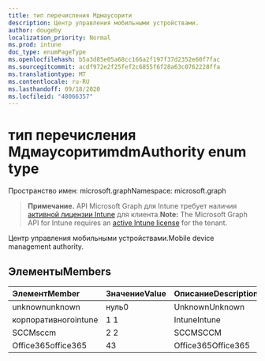 ```yaml
---
title: тип перечисления Мдмаусорити
description: Центр управления мобильными устройствами.
author: dougeby
localization_priority: Normal
ms.prod: intune
doc_type: enumPageType
ms.openlocfilehash: b5a3d85e05a68cc166a2f197f37d2352e60f7fac
ms.sourcegitcommit: acdf972e2f25fef2c6855f6f28a63c0762228ffa
ms.translationtype: MT
ms.contentlocale: ru-RU
ms.lasthandoff: 09/18/2020
ms.locfileid: "48066357"
---
```

# <a name="mdmauthority-enum-type"></a><span data-ttu-id="57428-103">тип перечисления Мдмаусорити</span><span class="sxs-lookup"><span data-stu-id="57428-103">mdmAuthority enum type</span></span>

<span data-ttu-id="57428-104">Пространство имен: microsoft.graph</span><span class="sxs-lookup"><span data-stu-id="57428-104">Namespace: microsoft.graph</span></span>

> <span data-ttu-id="57428-105">**Примечание.** API Microsoft Graph для Intune требует наличия [активной лицензии Intune](https://go.microsoft.com/fwlink/?linkid=839381) для клиента.</span><span class="sxs-lookup"><span data-stu-id="57428-105">**Note:** The Microsoft Graph API for Intune requires an [active Intune license](https://go.microsoft.com/fwlink/?linkid=839381) for the tenant.</span></span>

<span data-ttu-id="57428-106">Центр управления мобильными устройствами.</span><span class="sxs-lookup"><span data-stu-id="57428-106">Mobile device management authority.</span></span>

## <a name="members"></a><span data-ttu-id="57428-107">Элементы</span><span class="sxs-lookup"><span data-stu-id="57428-107">Members</span></span>
|<span data-ttu-id="57428-108">Элемент</span><span class="sxs-lookup"><span data-stu-id="57428-108">Member</span></span>|<span data-ttu-id="57428-109">Значение</span><span class="sxs-lookup"><span data-stu-id="57428-109">Value</span></span>|<span data-ttu-id="57428-110">Описание</span><span class="sxs-lookup"><span data-stu-id="57428-110">Description</span></span>|
|:---|:---|:---|
|<span data-ttu-id="57428-111">unknown</span><span class="sxs-lookup"><span data-stu-id="57428-111">unknown</span></span>|<span data-ttu-id="57428-112">нуль</span><span class="sxs-lookup"><span data-stu-id="57428-112">0</span></span>|<span data-ttu-id="57428-113">Unknown</span><span class="sxs-lookup"><span data-stu-id="57428-113">Unknown</span></span>|
|<span data-ttu-id="57428-114">корпоративного</span><span class="sxs-lookup"><span data-stu-id="57428-114">intune</span></span>|<span data-ttu-id="57428-115">1 </span><span class="sxs-lookup"><span data-stu-id="57428-115">1</span></span>|<span data-ttu-id="57428-116">Intune</span><span class="sxs-lookup"><span data-stu-id="57428-116">Intune</span></span>|
|<span data-ttu-id="57428-117">SCCM</span><span class="sxs-lookup"><span data-stu-id="57428-117">sccm</span></span>|<span data-ttu-id="57428-118">2 </span><span class="sxs-lookup"><span data-stu-id="57428-118">2</span></span>|<span data-ttu-id="57428-119">SCCM</span><span class="sxs-lookup"><span data-stu-id="57428-119">SCCM</span></span>|
|<span data-ttu-id="57428-120">Office365</span><span class="sxs-lookup"><span data-stu-id="57428-120">office365</span></span>|<span data-ttu-id="57428-121">4</span><span class="sxs-lookup"><span data-stu-id="57428-121">3</span></span>|<span data-ttu-id="57428-122">Office365</span><span class="sxs-lookup"><span data-stu-id="57428-122">Office365</span></span>|









